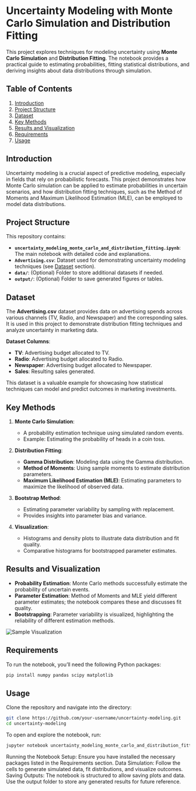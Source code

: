 # Uncertainty Modeling with Monte Carlo Simulation and Distribution Fitting

This project explores techniques for modeling uncertainty using **Monte Carlo Simulation** and **Distribution Fitting**. The notebook provides a practical guide to estimating probabilities, fitting statistical distributions, and deriving insights about data distributions through simulation.

## Table of Contents
1. [Introduction](#introduction)
2. [Project Structure](#project-structure)
3. [Dataset](#dataset)
4. [Key Methods](#key-methods)
5. [Results and Visualization](#results-and-visualization)
6. [Requirements](#requirements)
7. [Usage](#usage)

## Introduction
Uncertainty modeling is a crucial aspect of predictive modeling, especially in fields that rely on probabilistic forecasts. This project demonstrates how Monte Carlo simulation can be applied to estimate probabilities in uncertain scenarios, and how distribution fitting techniques, such as the Method of Moments and Maximum Likelihood Estimation (MLE), can be employed to model data distributions.

## Project Structure
This repository contains:
- **`uncertainty_modeling_monte_carlo_and_distribution_fitting.ipynb`**: The main notebook with detailed code and explanations.
- **`Advertising.csv`**: Dataset used for demonstrating uncertainty modeling techniques (see [Dataset](#dataset) section).
- **`data/`**: (Optional) Folder to store additional datasets if needed.
- **`output/`**: (Optional) Folder to save generated figures or tables.

## Dataset
The **Advertising.csv** dataset provides data on advertising spends across various channels (TV, Radio, and Newspaper) and the corresponding sales. It is used in this project to demonstrate distribution fitting techniques and analyze uncertainty in marketing data.

**Dataset Columns**:
- **TV**: Advertising budget allocated to TV.
- **Radio**: Advertising budget allocated to Radio.
- **Newspaper**: Advertising budget allocated to Newspaper.
- **Sales**: Resulting sales generated.

This dataset is a valuable example for showcasing how statistical techniques can model and predict outcomes in marketing investments.

## Key Methods
1. **Monte Carlo Simulation**:
   - A probability estimation technique using simulated random events.
   - Example: Estimating the probability of heads in a coin toss.

2. **Distribution Fitting**:
   - **Gamma Distribution**: Modeling data using the Gamma distribution.
   - **Method of Moments**: Using sample moments to estimate distribution parameters.
   - **Maximum Likelihood Estimation (MLE)**: Estimating parameters to maximize the likelihood of observed data.

3. **Bootstrap Method**:
   - Estimating parameter variability by sampling with replacement.
   - Provides insights into parameter bias and variance.

4. **Visualization**:
   - Histograms and density plots to illustrate data distribution and fit quality.
   - Comparative histograms for bootstrapped parameter estimates.

## Results and Visualization
- **Probability Estimation**: Monte Carlo methods successfully estimate the probability of uncertain events.
- **Parameter Estimation**: Method of Moments and MLE yield different parameter estimates; the notebook compares these and discusses fit quality.
- **Bootstrapping**: Parameter variability is visualized, highlighting the reliability of different estimation methods.

![Sample Visualization](output/sample_histogram.png)

## Requirements
To run the notebook, you’ll need the following Python packages:
```bash
pip install numpy pandas scipy matplotlib
```
## Usage
Clone the repository and navigate into the directory:

```bash
git clone https://github.com/your-username/uncertainty-modeling.git
cd uncertainty-modeling
```
To open and explore the notebook, run:

```bash
jupyter notebook uncertainty_modeling_monte_carlo_and_distribution_fitting.ipynb
```
Running the Notebook
Setup: Ensure you have installed the necessary packages listed in the Requirements section.
Data Simulation: Follow the cells to generate simulated data, fit distributions, and visualize outcomes.
Saving Outputs: The notebook is structured to allow saving plots and data. Use the output folder to store any generated results for future reference.
